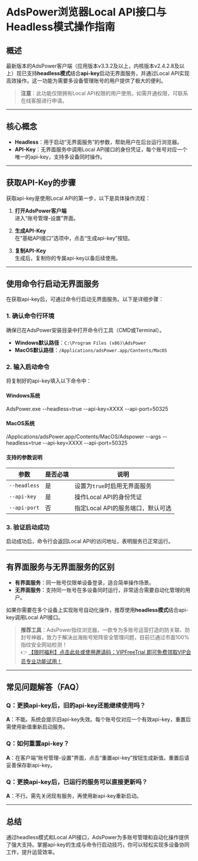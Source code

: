 # AdsPower浏览器Local API接口与Headless模式操作指南

## 概述

最新版本的AdsPower客户端（应用版本v3.3.2及以上，内核版本v2.4.2.8及以上）现已支持**headless模式**结合**api-key**启动无界面服务，并通过Local API实现高效操作。这一功能为需要多设备管理账号的用户提供了极大的便利。

> **注意**：此功能仅限拥有Local API权限的用户使用。如需开通权限，可联系在线客服进行申请。

---

## 核心概念

- **Headless**：用于启动“无界面服务”的参数，帮助用户在后台运行浏览器。
- **API-Key**：无界面服务中调用Local API接口的身份凭证，每个账号对应一个唯一的api-key，支持多设备同时操作。

---

## 获取API-Key的步骤

获取api-key是使用Local API的第一步，以下是具体操作流程：

1. **打开AdsPower客户端**  
   进入“账号管理-设置”界面。

2. **生成API-Key**  
   在“基础API接口”选项中，点击“生成api-key”按钮。

3. **复制API-Key**  
   生成后，复制你的专属api-key以备后续使用。

---

## 使用命令行启动无界面服务

在获取api-key后，可通过命令行启动无界面服务。以下是详细步骤：

### 1. 确认命令行环境
确保已在AdsPower安装目录中打开命令行工具（CMD或Terminal）。  
- **Windows默认路径**：`C:\Program Files (x86)\AdsPower`  
- **MacOS默认路径**：`/Applications/adsPower.app/Contents/MacOS`

### 2. 输入启动命令
将复制好的api-key填入以下命令中：

#### Windows系统

AdsPower.exe --headless=true --api-key=XXXX --api-port=50325

#### MacOS系统

/Applications/adsPower.app/Contents/MacOS/Adspower --args --headless=true --api-key=XXXX --api-port=50325

#### 支持的参数说明
| 参数         | 是否必填 | 说明                              |
|--------------|----------|-----------------------------------|
| `--headless` | 是       | 设置为`true`时启用无界面服务      |
| `--api-key`  | 是       | 操作Local API的身份凭证           |
| `--api-port` | 否       | 指定Local API的服务端口，默认可选 |

### 3. 验证启动成功
启动成功后，命令行会返回Local API的访问地址，表明服务已正常运行。

---

## 有界面服务与无界面服务的区别

- **有界面服务**：同一账号仅限单设备登录，适合简单操作场景。
- **无界面服务**：支持同一账号在多设备同时运行，非常适合需要自动化管理的用户。

如果你需要在多个设备上实现账号自动化操作，推荐使用**headless模式**结合api-key调用Local API接口。

> **推荐工具**：AdsPower指纹浏览器，一款专为多账号运营打造的防关联、防封号神器，致力于解决出海账号矩阵安全管理问题，目前已通过市面100%指纹安全网站检测！  
> 👉 [【限时福利】点击此处或使用邀请码：VIPFreeTrial 即可免费领取VIP会员专业功能试用！](https://bit.ly/adspower_free)

---

## 常见问题解答（FAQ）

### Q：更换api-key后，旧的api-key还能继续使用吗？
**A**：不能。系统会提示旧api-key失效。每个账号仅对应一个有效api-key，重置后需使用新值重新启动服务。

### Q：如何重置api-key？
**A**：在客户端“账号管理-设置”界面，点击“重置api-key”按钮生成新值。重置后请妥善保存新api-key。

### Q：更换api-key后，已运行的服务可以直接更新吗？
**A**：不行。需先关闭现有服务，再使用新api-key重新启动。

---

## 总结

通过headless模式和Local API接口，AdsPower为多账号管理和自动化操作提供了强大支持。掌握api-key的生成与命令行启动技巧，你可以轻松实现多设备协同工作，提升运营效率。